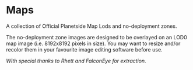 # Maps
A collection of Official Planetside Map Lods and no-deployment zones.

The no-deployment zone images are designed to be overlayed on an LOD0 map image (i.e. 8192x8192 pixels in size). You may want to resize and/or recolor them in your favourite image editing software before use.

*With special thanks to Rhett and FalconEye for extraction.*

